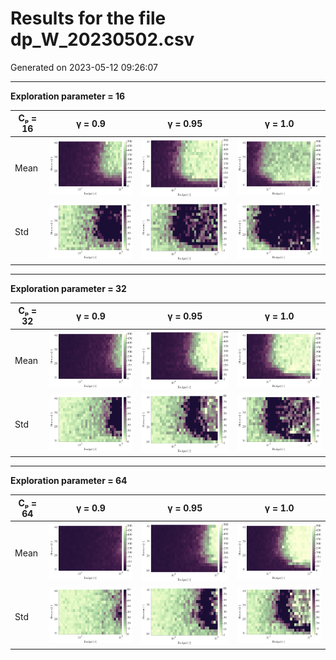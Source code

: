 # Results for the file dp_W_20230502.csv 

Generated on 2023-05-12 09:26:07

---

**Exploration parameter = 16**

| Cₚ = 16 | γ = 0.9 | γ = 0.95 | γ = 1.0 | 
| --- | --- | --- | --- | 
| Mean | ![](fig/dp_W/mean_g_0.9_cp_16.png) | ![](fig/dp_W/mean_g_0.95_cp_16.png) | ![](fig/dp_W/mean_g_1.0_cp_16.png) | 
| Std | ![](fig/dp_W/std_g_0.9_cp_16.png) | ![](fig/dp_W/std_g_0.95_cp_16.png) | ![](fig/dp_W/std_g_1.0_cp_16.png) | 

---

**Exploration parameter = 32**

| Cₚ = 32 | γ = 0.9 | γ = 0.95 | γ = 1.0 | 
| --- | --- | --- | --- | 
| Mean | ![](fig/dp_W/mean_g_0.9_cp_32.png) | ![](fig/dp_W/mean_g_0.95_cp_32.png) | ![](fig/dp_W/mean_g_1.0_cp_32.png) | 
| Std | ![](fig/dp_W/std_g_0.9_cp_32.png) | ![](fig/dp_W/std_g_0.95_cp_32.png) | ![](fig/dp_W/std_g_1.0_cp_32.png) | 

---

**Exploration parameter = 64**

| Cₚ = 64 | γ = 0.9 | γ = 0.95 | γ = 1.0 | 
| --- | --- | --- | --- | 
| Mean | ![](fig/dp_W/mean_g_0.9_cp_64.png) | ![](fig/dp_W/mean_g_0.95_cp_64.png) | ![](fig/dp_W/mean_g_1.0_cp_64.png) | 
| Std | ![](fig/dp_W/std_g_0.9_cp_64.png) | ![](fig/dp_W/std_g_0.95_cp_64.png) | ![](fig/dp_W/std_g_1.0_cp_64.png) | 


